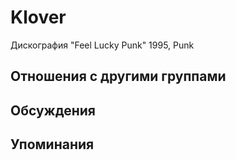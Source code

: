 # Klover

Дискография
"Feel Lucky Punk" 1995, Punk

## Отношения с другими группами


## Обсуждения


## Упоминания

